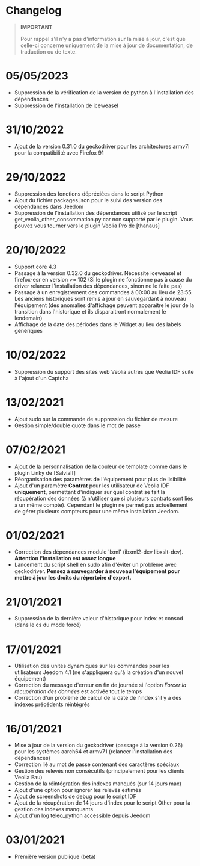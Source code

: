 # Changelog

>**IMPORTANT**
>
>Pour rappel s'il n'y a pas d'information sur la mise à jour, c'est que celle-ci concerne uniquement de la mise à jour de documentation, de traduction ou de texte.

# 05/05/2023
- Suppression de la vérification de la version de python à l'installation des dépendances
- Suppression de l'installation de iceweasel

# 31/10/2022
- Ajout de la version 0.31.0 du geckodriver pour les architectures armv7l pour la compatibilité avec Firefox 91

# 29/10/2022
- Suppression des fonctions dépréciées dans le script Python
- Ajout du fichier packages.json pour le suivi des version des dépendances dans Jeedom
- Suppression de l'installation des dépendances utilisé par le script get_veolia_other_consommation.py car non supporté par le plugin. Vous pouvez vous tourner vers le plugin Veolia Pro de [thanaus]

# 20/10/2022
- Support core 4.3
- Passage à la version 0.32.0 du geckodriver. Nécessite iceweasel et firefox-esr en version >= 102 (Si le plugin ne fonctionne pas à cause du driver relancer l'installation des dépendances, sinon ne le faite pas)
- Passage à un enregistrement des commandes à 00:00 au lieu de 23:55. Les anciens historiques sont remis à jour en sauvegardant à nouveau l'équipement (des anomalies d'affichage peuvent apparaitre le jour de la transition dans l'historique et ils disparaitront normalement le lendemain)
- Affichage de la date des périodes dans le Widget au lieu des labels génériques

# 10/02/2022
- Suppression du support des sites web Veolia autres que Veolia IDF suite à l'ajout d'un Captcha

# 13/02/2021
- Ajout sudo sur la commande de suppression du fichier de mesure
- Gestion simple/double quote dans le mot de passe

# 07/02/2021
- Ajout de la personnalisation de la couleur de template comme dans le plugin Linky de [Salvialf]
- Réorganisation des paramètres de l'équipement pour plus de lisibilité
- Ajout d'un paramètre **Contrat** pour les utilisateur de Veolia IDF **uniquement**, permettant d'indiquer sur quel contrat se fait la récupération des données (à n'utiliser que si plusieurs contrats sont liés à un même compte). Cependant le plugin ne permet pas actuellement de gérer plusieurs compteurs pour une même installation Jeedom.

# 01/02/2021
- Correction des dépendances module 'lxml' (ibxml2-dev libxslt-dev). **Attention l'installation est assez longue** 
- Lancement du script shell en sudo afin d'éviter un problème avec geckodriver. **Pensez à sauvegarder à nouveau l'équipement pour mettre à jour les droits du répertoire d'export.**

# 21/01/2021
- Suppression de la dernière valeur d'historique pour index et consod (dans le cs du mode forcé)

# 17/01/2021
- Utilisation des unités dynamiques sur les commandes pour les utilisateurs Jeedom 4.1 (ne s'appliquera qu'à la création d'un nouvel équipement)
- Correction du message d'erreur en fin de journée si l'option *Forcer la récupération des données* est activée tout le temps
- Correction d'un problème de calcul de la date de l'index s'il y a des indexes précédents réintégrés

# 16/01/2021
- Mise à jour de la version du geckodriver (passage à la version 0.26) pour les systèmes aarch64 et armv71 (relancer l'installation des dépendances)
- Correction lié au mot de passe contenant des caractères spéciaux
- Gestion des relevés non consécutifs (principalement pour les clients Veolia Eau)
- Gestion de la réintégration des indexes manqués (sur 14 jours max)
- Ajout d'une option pour ignorer les relevés estimés
- Ajout de screenshots de debug pour le script IDF
- Ajout de la récupération de 14 jours d'index pour le script Other pour la gestion des indexes manquants
- Ajout d'un log teleo_python accessible depuis Jeedom

# 03/01/2021
- Première version publique (beta)

